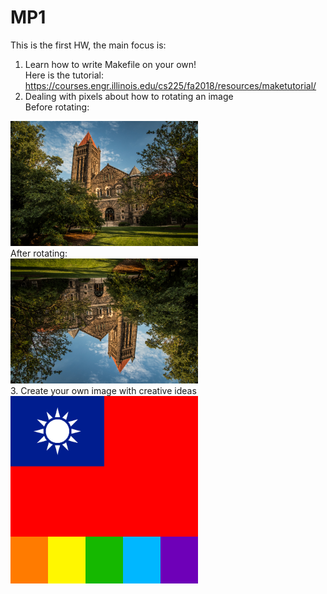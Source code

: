 # MP1
This is the first HW, the main focus is:
1. Learn how to write Makefile on your own!<br>
Here is the tutorial: https://courses.engr.illinois.edu/cs225/fa2018/resources/maketutorial/ <br>
2. Dealing with pixels about how to rotating an image<br>
Before rotating:<br>
<img src="https://github.com/cocolin041/Data_structure/blob/master/HW/mp1/in_02.png" width="300">
<br>
After rotating:<br>
<img src="https://github.com/cocolin041/Data_structure/blob/master/HW/mp1/out_02.png" width="300">
<br>
3. Create your own image with creative ideas<br>
<img src="https://github.com/cocolin041/Data_structure/blob/master/HW/mp1/art.png" width="300">